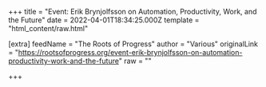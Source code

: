 
+++
title = "Event: Erik Brynjolfsson on Automation, Productivity, Work, and the Future"
date = 2022-04-01T18:34:25.000Z
template = "html_content/raw.html"

[extra]
feedName = "The Roots of Progress"
author = "Various"
originalLink = "https://rootsofprogress.org/event-erik-brynjolfsson-on-automation-productivity-work-and-the-future"
raw = ""

+++

